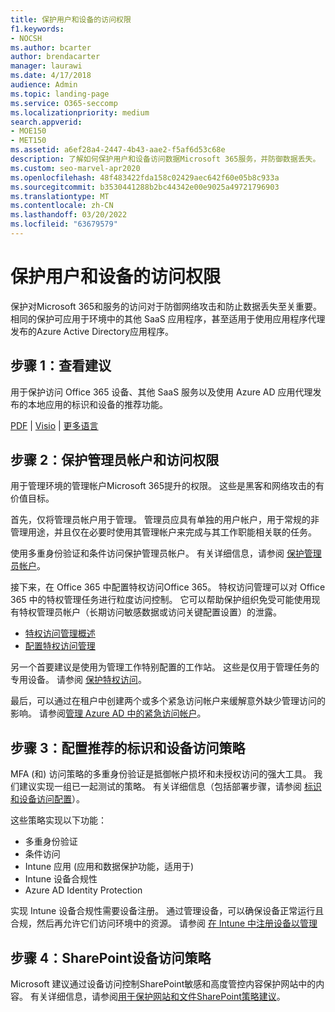 ```yaml
---
title: 保护用户和设备的访问权限
f1.keywords:
- NOCSH
ms.author: bcarter
author: brendacarter
manager: laurawi
ms.date: 4/17/2018
audience: Admin
ms.topic: landing-page
ms.service: O365-seccomp
ms.localizationpriority: medium
search.appverid:
- MOE150
- MET150
ms.assetid: a6ef28a4-2447-4b43-aae2-f5af6d53c68e
description: 了解如何保护用户和设备访问数据Microsoft 365服务，并防御数据丢失。
ms.custom: seo-marvel-apr2020
ms.openlocfilehash: 48f483422fda158c02429aec642f60e05b8c933a
ms.sourcegitcommit: b3530441288b2bc44342e00e9025a49721796903
ms.translationtype: MT
ms.contentlocale: zh-CN
ms.lasthandoff: 03/20/2022
ms.locfileid: "63679579"
---
```

# <a name="protect-user-and-device-access"></a>保护用户和设备的访问权限

保护对Microsoft 365和服务的访问对于防御网络攻击和防止数据丢失至关重要。 相同的保护可应用于环境中的其他 SaaS 应用程序，甚至适用于使用应用程序代理发布的Azure Active Directory应用程序。
  
## <a name="step-1-review-recommendations"></a>步骤 1：查看建议

用于保护访问 Office 365 设备、其他 SaaS 服务以及使用 Azure AD 应用代理发布的本地应用的标识和设备的推荐功能。
  
[PDF](https://go.microsoft.com/fwlink/p/?linkid=841656) | [Visio](https://go.microsoft.com/fwlink/p/?linkid=841657) | [更多语言](https://www.microsoft.com/download/details.aspx?id=55032)
  
## <a name="step-2-protect-administrator-accounts-and-access"></a>步骤 2：保护管理员帐户和访问权限
用于管理环境的管理帐户Microsoft 365提升的权限。 这些是黑客和网络攻击的有价值目标。 

首先，仅将管理员帐户用于管理。 管理员应具有单独的用户帐户，用于常规的非管理用途，并且仅在必要时使用其管理帐户来完成与其工作职能相关联的任务。

使用多重身份验证和条件访问保护管理员帐户。 有关详细信息，请参阅 [保护管理员帐户](../security/office-365-security/identity-access-prerequisites.md#protecting-administrator-accounts)。 

接下来，在 Office 365 中配置特权访问Office 365。 特权访问管理可以对 Office 365 中的特权管理任务进行粒度访问控制。 它可以帮助保护组织免受可能使用现有特权管理员帐户（长期访问敏感数据或访问关键配置设置）的泄露。

- [特权访问管理概述](privileged-access-management-overview.md)
- [配置特权访问管理](privileged-access-management-configuration.md)

另一个首要建议是使用为管理工作特别配置的工作站。 这些是仅用于管理任务的专用设备。 请参阅 [保护特权访问](/windows-server/identity/securing-privileged-access/securing-privileged-access)。

最后，可以通过在租户中创建两个或多个紧急访问帐户来缓解意外缺少管理访问的影响。 请参阅[管理 Azure AD 中的紧急访问帐户](/azure/active-directory/users-groups-roles/directory-emergency-access)。 

## <a name="step-3-configure-recommended-identity-and-device-access-policies"></a>步骤 3：配置推荐的标识和设备访问策略
MFA (和) 访问策略的多重身份验证是抵御帐户损坏和未授权访问的强大工具。 我们建议实现一组已一起测试的策略。 有关详细信息（包括部署步骤，请参阅 [标识和设备访问配置](../security/office-365-security/microsoft-365-policies-configurations.md)）。

 这些策略实现以下功能：
- 多重身份验证
- 条件访问
- Intune 应用 (应用和数据保护功能，适用于) 
- Intune 设备合规性
- Azure AD Identity Protection

实现 Intune 设备合规性需要设备注册。 通过管理设备，可以确保设备正常运行且合规，然后再允许它们访问环境中的资源。 请参阅 [在 Intune 中注册设备以管理](/mem/intune/user-help/enroll-windows-10-device)

## <a name="step-4-configure-sharepoint-device-access-policies"></a>步骤 4：SharePoint设备访问策略

Microsoft 建议通过设备访问控制SharePoint敏感和高度管控内容保护网站中的内容。 有关详细信息，请参阅[用于保护网站和文件SharePoint策略建议](../security/office-365-security/sharepoint-file-access-policies.md)。




